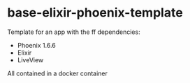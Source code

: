 # base-elixir-phoenix-template
Template for an app with the ff dependencies:
- Phoenix 1.6.6
- Elixir
- LiveView

All contained in a docker container
